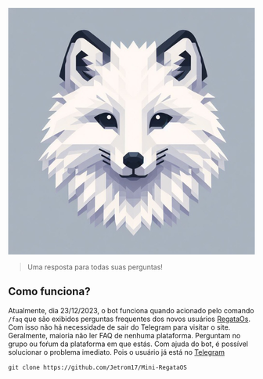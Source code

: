 ![](https://raw.githubusercontent.com/Jetrom17/Mini-RegataOS/main/avatar6406553368.jpg)
> Uma resposta para todas suas perguntas!

## Como funciona?

Atualmente, dia 23/12/2023, o bot funciona quando acionado pelo comando `/faq` que são exibidos perguntas frequentes dos novos usuários [RegataOs](regataos.com.br). Com isso não há necessidade de sair do Telegram para visitar o site. Geralmente, maioria não ler FAQ de nenhuma plataforma. Perguntam no grupo ou foŕum da plataforma em que estás. Com ajuda do bot, é possível solucionar o problema imediato. Pois o usuário já está no [Telegram](https://t.me/Regataos_en)

```
git clone https://github.com/Jetrom17/Mini-RegataOS
```
